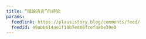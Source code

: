 ```yaml
---
title: “樸論清言”的评论
params:
  feedlink: https://plausistory.blog/comments/feed/
  feedid: 49abb614ae1f10b7ed06fcefa8be39e0
---
```

